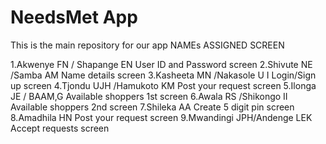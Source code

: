 # NeedsMet App
This is the main repository for our app
NAMEs                              ASSIGNED SCREEN

1.Akwenye FN / Shapange EN       User ID and Password screen
2.Shivute NE /Samba AM           Name details screen
3.Kasheeta MN /Nakasole U I       Login/Sign up screen
4.Tjondu UJH  /Hamukoto KM       Post your request screen
5.Ilonga  JE / BAAM,G             Available shoppers 1st screen
6.Awala RS /Shikongo II           Available shoppers 2nd screen 
7.Shileka AA                       Create 5 digit pin screen
8.Amadhila HN                      Post your request screen
9.Mwandingi JPH/Andenge LEK        Accept requests screen
